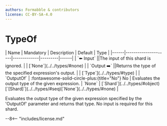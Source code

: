 ```yaml
---
authors: Formabble & contributors
license: CC-BY-SA-4.0
---
```



# TypeOf

<div class="sh-parameters" markdown="1">
| Name | Mandatory | Description | Default | Type |
|------|---------------------|-------------|---------|------|
| `⬅️ Input` ||The input of this shard is ignored. | | [`None`](../../types/#none) |
| `Output ➡️` ||Returns the type of the specified expression's output. | | [`Type`](../../types/#type) |
| `OutputOf` | :fontawesome-solid-circle-plus:{title="No"} No  | Evaluates the output type of the given expression. | `None` | [`Shard`](../../types/#object)[`[Shard]`](../../types/#seq)[`None`](../../types/#none) |

</div>

Evaluates the output type of the given expression specified by the 'OutputOf' parameter and returns that type. No input is required for this shard.

--8<-- "includes/license.md"

